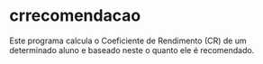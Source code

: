 # crrecomendacao
Este programa calcula o Coeficiente de Rendimento (CR) de um determinado aluno e baseado neste o quanto ele é recomendado.
